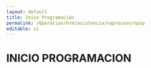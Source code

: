 ```yaml
---
layout: default
title: Inico Programación
permalink: /Operacion/hrm/asistencia/naproceso/npip
editable: si
---
```


# INICIO PROGRAMACION
